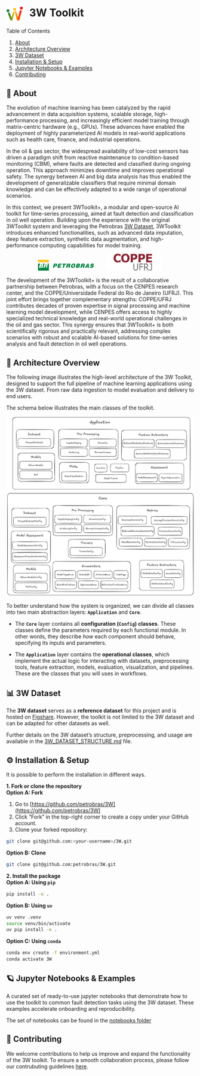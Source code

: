 <h1>
  <img src="../../images/3w_logo.png" width="45" style="vertical-align: middle; margin-right: 10px;" />
  3W Toolkit
</h1>

<a id="readme-top"></a>

<summary>Table of Contents</summary>

<ol>
<li><a href="#about-the-project">About</a></li>
<li><a href="#architecture_overview">Architecture Overview</a></li>
<li><a href="#dataset">3W Dataset</a></li>
<li><a href="#installation">Installation & Setup</a></li>
<li><a href="#notebooks">Jupyter Notebooks & Examples</a></li>
<li><a href="#contributing">Contributing</a></li>
</ol>

## 📘 About <a id="about-the-project"></a>

The evolution of machine learning has been catalyzed by the rapid advancement in data acquisition systems, scalable storage, high-performance processing, and increasingly efficient model training through matrix-centric hardware (e.g., GPUs). These advances have enabled the deployment of highly parameterized AI models in real-world applications such as health care, finance, and industrial operations.

In the oil & gas sector, the widespread availability of low-cost sensors has driven a paradigm shift from reactive maintenance to condition-based monitoring (CBM), where faults are detected and classified during ongoing operation. This approach minimizes downtime and improves operational safety. The synergy between AI and big data analysis has thus enabled the development of generalizable classifiers that require minimal domain knowledge and can be effectively adapted to a wide range of operational scenarios.

In this context, we present 3WToolkit+, a modular and open-source AI toolkit for time-series processing, aimed at fault detection and classification in oil well operation. Building upon the experience with the original 3WToolkit system and leveraging the Petrobras <a href="https://github.com/petrobras/3W">3W Dataset</a>, 3WToolkit introduces enhanced functionalities, such as advanced data imputation, deep feature extraction, synthetic data augmentation, and high-performance computing capabilities for model training.

<p align="center">
  <img src="../../images/petrobras_logo.png" width="150" style="margin-right: 30px;" />
  <img src="../../images/coppe_logo.png" width="150" />
</p>

The development of the 3WToolkit+ is the result of a collaborative partnership between Petrobras, with a focus on the CENPES research center, and the COPPE/Universidade Federal do Rio de Janeiro (UFRJ). This joint effort brings together complementary strengths: COPPE/UFRJ contributes decades of proven expertise in signal processing and machine learning model development, while CENPES offers access to highly specialized technical knowledge and real-world operational challenges in the oil and gas sector. This synergy ensures that 3WToolkit+ is both scientifically rigorous and practically relevant, addressing complex scenarios with robust and scalable AI-based solutions for time-series analysis and fault detection in oil well operations.

## 🧩 Architecture Overview <a id="architecture_overview"></a>

The following image illustrates the high-level architecture of the 3W Toolkit, designed to support the full pipeline of machine learning applications using the 3W dataset. From raw data ingestion to model evaluation and delivery to end users. 

The schema below illustrates the main classes of the toolkit. 

<img width="1200" src="../../images/3w_classes_in_groups.jpg">

To better understand how the system is organized, we can divide all classes into two main abstraction layers: **`Application`** and **`Core`**.

* The **`Core`** layer contains all **configuration (`Config`) classes**. These classes define the parameters required by each functional module. In other words, they describe *how* each component should behave, specifying its inputs and parameters.

* The **`Application`** layer contains the **operational classes**, which implement the actual logic for interacting with datasets, preprocessing tools, feature extraction, models, evaluation, visualization, and pipelines. These are the classes that you will uses in workflows.


## 📊 3W Dataset <a id="dataset"></a>
The **3W dataset** serves as a **reference dataset** for this project and is hosted on [Figshare](https://figshare.com/projects/3W_Dataset/251195). However, the toolkit is not limited to the 3W dataset and can be adapted for other datasets as well. 

Further details on the 3W dataset’s structure, preprocessing, and usage are available in the [3W_DATASET_STRUCTURE.md](../3W_DATASET_STRUCTURE.md) file.


## ⚙️ Installation & Setup  <a id="installation"></a>

It is possible to perform the installation in different ways.

**1. Fork or clone the repository**  
**Option A: Fork** 
1. Go to [https://github.com/petrobras/3W](https://github.com/petrobras/3W)
2. Click “Fork” in the top-right corner to create a copy under your GitHub account.
3. Clone your forked repository:
```bash
git clone git@github.com:<your-username>/3W.git
```

**Option B: Clone**
```bash
git clone git@github.com:petrobras/3W.git
```

**2. Install the package**  
**Option A: Using `pip`** 
```bash
pip install -e .
```

**Option B: Using `uv`**
```bash
uv venv .venv
source venv/bin/activate
uv pip install -e .
```

**Option C: Using `conda`**
```bash
conda env create -f environment.yml
conda activate 3W
```

## 🪐 Jupyter Notebooks & Examples <a id="notebooks"></a>
A curated set of ready-to-use jupyter notebooks that demonstrate how to use the toolkit to common fault detection tasks using the 3W dataset. These examples accelerate onboarding and reproducibility.

The set of notebooks can be found in the [notebooks folder](../docs/notebooks/)


## 🤝 Contributing  <a id="contributing"></a>

We welcome contributions to help us improve and expand the functionality of the 3W toolkit. To ensure a smooth collaboration process, please follow our contrubuting guidelines [here](../CONTRIBUTING.md).



